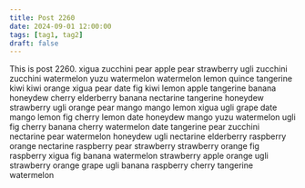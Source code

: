 ```yaml
---
title: Post 2260
date: 2024-09-01 12:00:00
tags: [tag1, tag2]
draft: false
---
```

This is post 2260.
xigua
zucchini
pear
apple
pear
strawberry
ugli
zucchini
zucchini
watermelon
yuzu
watermelon
watermelon
lemon
quince
tangerine
kiwi
kiwi
orange
xigua
pear
date
fig
kiwi
lemon
apple
tangerine
banana
honeydew
cherry
elderberry
banana
nectarine
tangerine
honeydew
strawberry
ugli
orange
pear
mango
mango
lemon
xigua
ugli
grape
date
mango
lemon
fig
cherry
lemon
date
honeydew
mango
yuzu
watermelon
ugli
fig
cherry
banana
cherry
watermelon
date
tangerine
pear
zucchini
nectarine
pear
watermelon
honeydew
ugli
nectarine
elderberry
raspberry
orange
nectarine
raspberry
pear
strawberry
strawberry
orange
fig
raspberry
xigua
fig
banana
watermelon
strawberry
apple
orange
ugli
strawberry
orange
grape
ugli
banana
raspberry
cherry
tangerine
watermelon
